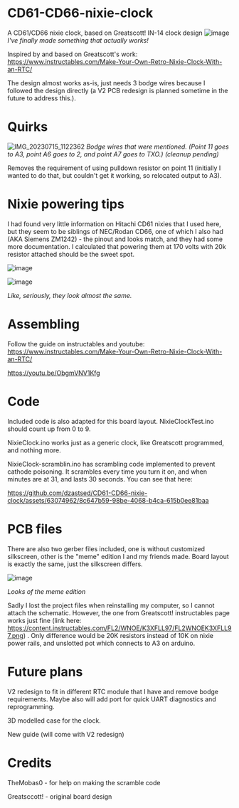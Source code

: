 # CD61-CD66-nixie-clock
A CD61/CD66 nixie clock, based on Greatscott! IN-14 clock design
![image](https://github.com/dzastsed/CD61-CD66-nixie-clock/assets/63074962/ec3a7a2a-ae73-4c7e-8dee-cce5dd0d87ef)
*I've finally made something that actually works!*

Inspired by and based on Greatscott's work: https://www.instructables.com/Make-Your-Own-Retro-Nixie-Clock-With-an-RTC/

The design almost works as-is, just needs 3 bodge wires because I followed the design directly (a V2 PCB redesign is planned sometime in the future to address this.).

# Quirks

![IMG_20230715_1122362](https://github.com/dzastsed/CD61-CD66-nixie-clock/assets/63074962/e703b76a-5252-49ce-ac1c-22fa48506d18)
*Bodge wires that were mentioned. (Point 11 goes to A3, point A6 goes to 2, and point A7 goes to TXO.) (cleanup pending)*

Removes the requirement of using pulldown resistor on point 11 (initially I wanted to do that, but couldn't get it working, so relocated output to A3).

# Nixie powering tips

I had found very little information on Hitachi CD61 nixies that I used here, but they seem to be siblings of NEC/Rodan CD66, one of which I also had (AKA Siemens ZM1242) - the pinout and looks match, and they had some more documentation. I calculated that powering them at 170 volts with 20k resistor attached should be the sweet spot. 

![image](https://github.com/dzastsed/CD61-CD66-nixie-clock/assets/63074962/46c15c17-8979-4a19-a33f-87dc6e3cfa2c)

![image](https://github.com/dzastsed/CD61-CD66-nixie-clock/assets/63074962/6aaf6df4-852d-47e8-ade1-27accd6f668e)

*Like, seriously, they look almost the same.*

# Assembling

Follow the guide on instructables and youtube:
https://www.instructables.com/Make-Your-Own-Retro-Nixie-Clock-With-an-RTC/

https://youtu.be/ObgmVNV1Kfg


# Code
Included code is also adapted for this board layout. NixieClockTest.ino should count up from 0 to 9. 

NixieClock.ino works just as a generic clock, like Greatscott programmed, and nothing more. 

NixieClock-scramblin.ino has scrambling code implemented to prevent cathode poisoning. It scrambles every time you turn it on, and when minutes are at 31, and lasts 30 seconds. You can see that here: 

https://github.com/dzastsed/CD61-CD66-nixie-clock/assets/63074962/8c647b59-98be-4068-b4ca-615b0ee81baa

# PCB files

There are also two gerber files included, one is without customized silkscreen, other is the "meme" edition I and my friends made. Board layout is exactly the same, just the silkscreen differs.

![image](https://github.com/dzastsed/CD61-CD66-nixie-clock/assets/63074962/0f0428b1-b2e8-42e6-b75c-df0b53595dd4)

*Looks of the meme edition*

Sadly I lost the project files when reinstalling my computer, so I cannot attach the schematic. However, the one from Greatscott! instructables page works just fine (link here: https://content.instructables.com/FL2/WNOE/K3XFLL97/FL2WNOEK3XFLL97.png) . Only difference would be 20K resistors instead of 10K on nixie power rails, and unslotted pot which connects to A3 on arduino.

# Future plans 

V2 redesign to fit in different RTC module that I have and remove bodge requirements. Maybe also will add port for quick UART diagnostics and reprogramming.

3D modelled case for the clock.

New guide (will come with V2 redesign)

# Credits
TheMobas0 - for help on making the scramble code

Greatsccott! - original board design
